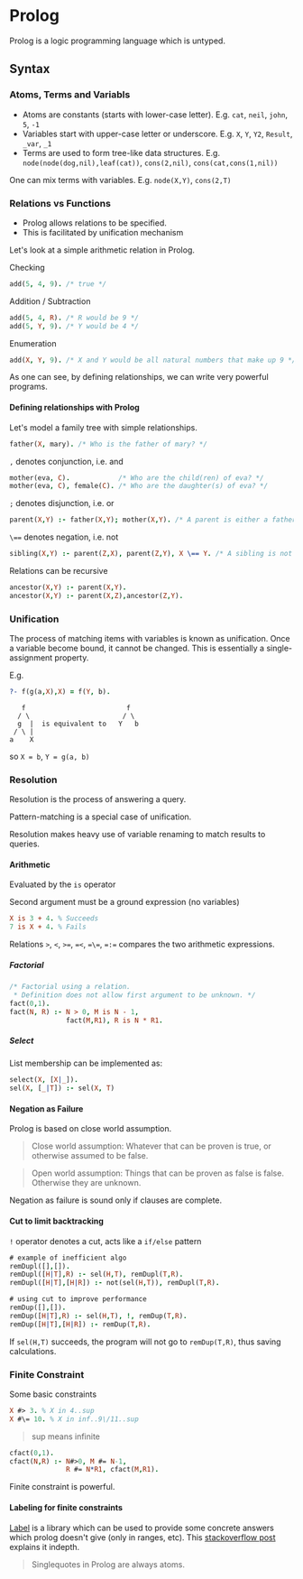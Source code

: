 # Prolog
Prolog is a logic programming language which is untyped.

## Syntax

### Atoms, Terms and Variabls
- Atoms are constants (starts with lower-case letter). E.g. `cat`, `neil`, `john`, `5`, `-1`
- Variables start with upper-case letter or underscore. E.g.
`X`, `Y`, `Y2`, `Result`, `_var`, `_1`
- Terms are used to form tree-like data structures. E.g.
`node(node(dog,nil),leaf(cat))`,
`cons(2,nil)`, `cons(cat,cons(1,nil))`

One can mix terms with variables. E.g.
`node(X,Y)`, `cons(2,T)`

### Relations vs Functions
- Prolog allows relations to be specified.
- This is facilitated by unification mechanism

Let's look at a simple arithmetic relation in Prolog.

Checking
```Prolog
add(5, 4, 9). /* true */
```

Addition / Subtraction
```Prolog
add(5, 4, R). /* R would be 9 */
add(5, Y, 9). /* Y would be 4 */
```

Enumeration
```Prolog
add(X, Y, 9). /* X and Y would be all natural numbers that make up 9 */
```

As one can see, by defining relationships, we can write very powerful programs.

#### Defining relationships with Prolog

Let's model a family tree with simple relationships.

```Prolog
father(X, mary). /* Who is the father of mary? */
```

`,` denotes conjunction, i.e. and

```Prolog
mother(eva, C).            /* Who are the child(ren) of eva? */
mother(eva, C), female(C). /* Who are the daughter(s) of eva? */
```

`;` denotes disjunction, i.e. or

```Prolog
parent(X,Y) :- father(X,Y); mother(X,Y). /* A parent is either a father or mother of Y */
```

`\==` denotes negation, i.e. not

```Prolog
sibling(X,Y) :- parent(Z,X), parent(Z,Y), X \== Y. /* A sibling is not X him/herself */
```

Relations can be recursive

```Prolog
ancestor(X,Y) :- parent(X,Y).
ancestor(X,Y) :- parent(X,Z),ancestor(Z,Y).
```

### Unification
The process of matching items with variables is known as unification.
Once a variable become bound, it cannot be changed.
This is essentially a single-assignment property.

E.g.
```Prolog
?- f(g(a,X),X) = f(Y, b).
```
```
   f                         f
  / \                       / \
  g  |  is equivalent to   Y   b
 / \ |
a    X
```
so `X = b`, `Y = g(a, b)`

### Resolution
Resolution is the process of answering a query.

Pattern-matching is a special case of unification.

Resolution makes heavy use of variable renaming to match results to queries.

#### Arithmetic
Evaluated by the `is` operator

Second argument must be a ground expression (no variables)

```Prolog
X is 3 + 4. % Succeeds
7 is X + 4. % Fails
```

Relations `>`, `<`, `>=`, `=<`, `=\=`, `=:=` compares the two arithmetic expressions.

##### Factorial

```Prolog
/* Factorial using a relation.
 * Definition does not allow first argument to be unknown. */
fact(0,1).
fact(N, R) :- N > 0, M is N - 1,
              fact(M,R1), R is N * R1.
```

##### Select
List membership can be implemented as:

```Prolog
select(X, [X|_]).
sel(X, [_|T]) :- sel(X, T)
```

#### Negation as Failure
Prolog is based on close world assumption.

> Close world assumption: Whatever that can be proven is true, or otherwise assumed to be false.

> Open world assumption: Things that can be proven as false is false. Otherwise they are unknown.

Negation as failure is sound only if clauses are complete.

#### Cut to limit backtracking
`!` operator denotes a cut, acts like a `if/else` pattern

```Prolog
# example of inefficient algo
remDupl([],[]).
remDupl([H|T],R) :- sel(H,T), remDupl(T,R).
remDupl([H|T],[H|R]) :- not(sel(H,T)), remDupl(T,R).

# using cut to improve performance
remDup([],[]).
remDup([H|T],R) :- sel(H,T), !, remDup(T,R).
remDup([H|T],[H|R]) :- remDup(T,R).
```

If `sel(H,T)` succeeds, the program will not go to `remDup(T,R)`, thus saving calculations.

### Finite Constraint
Some basic constraints
```Prolog
X #> 3. % X in 4..sup
X #\= 10. % X in inf..9\/11..sup
```

> sup means infinite

```Prolog
cfact(0,1).
cfact(N,R) :- N#>0, M #= N-1,
              R #= N*R1, cfact(M,R1).
```

Finite constraint is powerful.

#### Labeling for finite constraints
[Label](http://www.swi-prolog.org/pldoc/man?predicate=labeling/2) is a library which can be used to provide some concrete answers which prolog doesn't give (only in ranges, etc).
This [stackoverflow post](http://stackoverflow.com/questions/27216247/i-dont-understand-what-label-does-in-prolog) explains it indepth.

> Singlequotes in Prolog are always atoms.